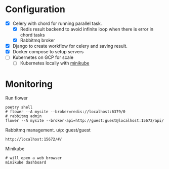 # Configuration
- [x] Celery with chord for running parallel task.
    - [x] Redis result backend to avoid infinite loop when there is error in chord tasks
    - [x] Rabbitmq broker 
- [x] Django to create workflow for celery and saving result.
- [x] Docker compose to setup servers
- [ ] Kubernetes on GCP for scale
    - [ ] Kubernetes locally with [minikube](https://kubernetes.io/docs/setup/learning-environment/minikube/)

# Monitoring
Run flower
```shell script
poetry shell
# flower --A mysite --broker=redis://localhost:6379/0
# rabbitmq admin
flower --A mysite --broker-api=http://guest:guest@localhost:15672/api/
```

Rabbitmq management. u/p: guest/guest
```
http://localhost:15672/#/
```

Minikube
```shell script
# will open a web browser
minikube dashboard
```

